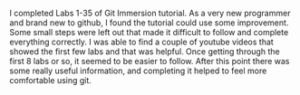 I completed Labs 1-35 of Git Immersion tutorial. As a very new programmer and brand new to github, I found the tutorial could use some improvement.
Some small steps were left out that made it difficult to follow and complete everything correctly.
I was able to find a couple of youtube videos that showed the first few labs and that was helpful.
Once getting through the first 8 labs or so, it seemed to be easier to follow.
After this point there was some really useful information, and completing it helped to feel more comfortable using git.
